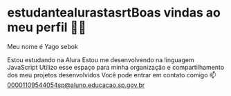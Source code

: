 # estudantealurastasrtBoas vindas ao meu perfil 💙💙
Meu nome é Yago sebok

Estou estudando na Alura
Estou me desenvolvendo na linguagem JavaScript
Utilizo esse espaço para minha organização e compartilhamento dos meu projetos desenvolvidos
Você pode entrar em contato comigo 📫
00001109544054sp@aluno.educacao.sp.gov.br
